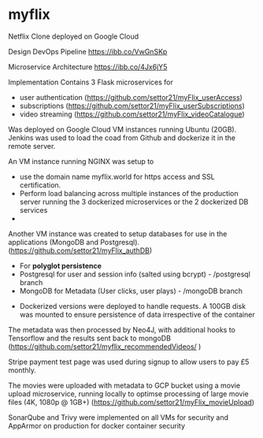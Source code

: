 # myflix
Netflix Clone deployed on Google Cloud


Design
DevOps Pipeline
https://ibb.co/VwGnSKp

Microservice Architecture
https://ibb.co/4Jx6jY5

Implementation
Contains 3 Flask microservices for 
- user authentication (https://github.com/settor21/myFlix_userAccess)
- subscriptions (https://github.com/settor21/myFlix_userSubscriptions)
- video streaming (https://github.com/settor21/myFlix_videoCatalogue)

Was deployed on Google Cloud VM instances running Ubuntu (20GB).
Jenkins was used to load the coad from Github and dockerize it in the remote server.

An VM instance running NGINX was setup to 
 - use the domain name myflix.world for https access and SSL certification.
 - Perform load balancing across multiple instances of the production server running the 3 dockerized microservices or the 2 dockerized DB services
 - 
Another VM instance was created to setup databases for use in the applications (MongoDB and Postgresql).
(https://github.com/settor21/myFlix_authDB)
 - For **polyglot persistence**
 - Postgresql for user and session info (salted using bcrypt) - /postgresql branch
 - MongoDB for Metadata (User clicks, user plays) - /mongoDB branch
* Dockerized versions were deployed to handle requests. A 100GB disk was mounted to ensure persistence of data irrespective of the container

The metadata was then processed by Neo4J, with additional hooks to Tensorflow and the results sent back to mongoDB
(https://github.com/settor21/myflix_recommendedVideos/   )
 
Stripe payment test page was used during signup to allow users to pay £5 monthly.

The movies were uploaded with metadata to GCP bucket using a movie upload microservice, 
running locally to optimse processing of large movie files (4K, 1080p @ 1GB+)
(https://github.com/settor21/myFlix_movieUpload)

SonarQube and Trivy were implemented on all VMs for security and AppArmor on production for docker container security 



